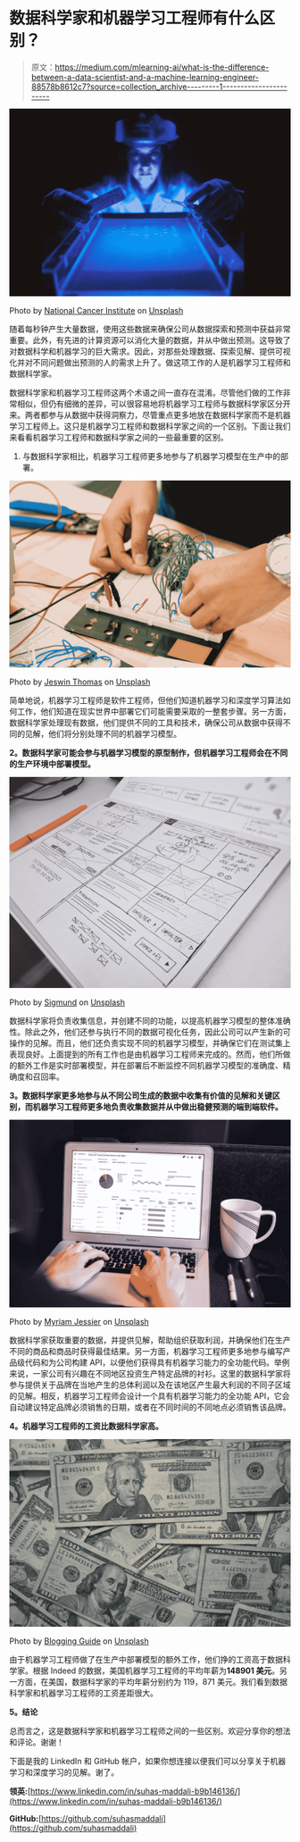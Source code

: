 # 数据科学家和机器学习工程师有什么区别？

> 原文：<https://medium.com/mlearning-ai/what-is-the-difference-between-a-data-scientist-and-a-machine-learning-engineer-88578b8612c7?source=collection_archive---------1----------------------->

![](img/872ca30d653744e9c22be065eb44883a.png)

Photo by [National Cancer Institute](https://unsplash.com/@nci?utm_source=medium&utm_medium=referral) on [Unsplash](https://unsplash.com?utm_source=medium&utm_medium=referral)

随着每秒钟产生大量数据，使用这些数据来确保公司从数据探索和预测中获益非常重要。此外，有先进的计算资源可以消化大量的数据，并从中做出预测。这导致了对数据科学和机器学习的巨大需求。因此，对那些处理数据、探索见解、提供可视化并对不同问题做出预测的人的需求上升了。做这项工作的人是机器学习工程师和数据科学家。

数据科学家和机器学习工程师这两个术语之间一直存在混淆。尽管他们做的工作非常相似，但仍有细微的差异，可以很容易地将机器学习工程师与数据科学家区分开来。两者都参与从数据中获得洞察力，尽管重点更多地放在数据科学家而不是机器学习工程师上。这只是机器学习工程师和数据科学家之间的一个区别。下面让我们来看看机器学习工程师和数据科学家之间的一些最重要的区别。

1.  与数据科学家相比，机器学习工程师更多地参与了机器学习模型在生产中的部署。

![](img/ec4895f070fa2c00ae31fe520b06f81d.png)

Photo by [Jeswin Thomas](https://unsplash.com/@jeswinthomas?utm_source=medium&utm_medium=referral) on [Unsplash](https://unsplash.com?utm_source=medium&utm_medium=referral)

简单地说，机器学习工程师是软件工程师，但他们知道机器学习和深度学习算法如何工作，他们知道在现实世界中部署它们可能需要采取的一整套步骤。另一方面，数据科学家处理现有数据，他们提供不同的工具和技术，确保公司从数据中获得不同的见解，他们将分别处理不同的机器学习模型。

**2。数据科学家可能会参与机器学习模型的原型制作，但机器学习工程师会在不同的生产环境中部署模型。**

![](img/99d45f674218fec97a311ce1c9df9401.png)

Photo by [Sigmund](https://unsplash.com/@sigmund?utm_source=medium&utm_medium=referral) on [Unsplash](https://unsplash.com?utm_source=medium&utm_medium=referral)

数据科学家将负责收集信息，并创建不同的功能，以提高机器学习模型的整体准确性。除此之外，他们还参与执行不同的数据可视化任务，因此公司可以产生新的可操作的见解。而且，他们还负责实现不同的机器学习模型，并确保它们在测试集上表现良好。上面提到的所有工作也是由机器学习工程师来完成的。然而，他们所做的额外工作是实时部署模型，并在部署后不断监控不同机器学习模型的准确度、精确度和召回率。

**3。数据科学家更多地参与从不同公司生成的数据中收集有价值的见解和关键区别，而机器学习工程师更多地负责收集数据并从中做出稳健预测的端到端软件。**

![](img/5020e7ae694e78166776aaff2b04d25d.png)

Photo by [Myriam Jessier](https://unsplash.com/@mjessier?utm_source=medium&utm_medium=referral) on [Unsplash](https://unsplash.com?utm_source=medium&utm_medium=referral)

数据科学家获取重要的数据，并提供见解，帮助组织获取利润，并确保他们在生产不同的商品和商品时获得最佳结果。另一方面，机器学习工程师更多地参与编写产品级代码和为公司构建 API，以便他们获得具有机器学习能力的全功能代码。举例来说，一家公司有兴趣在不同地区投资生产特定品牌的衬衫。这里的数据科学家将参与提供关于品牌在当地产生的总体利润以及在该地区产生最大利润的不同子区域的见解。相反，机器学习工程师会设计一个具有机器学习能力的全功能 API，它会自动建议特定品牌必须销售的日期，或者在不同时间的不同地点必须销售该品牌。

**4。机器学习工程师的工资比数据科学家高。**

![](img/0bc673098a721de08a5d30687918863b.png)

Photo by [Blogging Guide](https://unsplash.com/@bloggingguide?utm_source=medium&utm_medium=referral) on [Unsplash](https://unsplash.com?utm_source=medium&utm_medium=referral)

由于机器学习工程师做了在生产中部署模型的额外工作，他们挣的工资高于数据科学家。根据 Indeed 的数据，美国机器学习工程师的平均年薪为**148901 美元**。另一方面，在美国，数据科学家的平均年薪分别约为 119，871 美元。我们看到数据科学家和机器学习工程师的工资差距很大。

**5。结论**

总而言之，这是数据科学家和机器学习工程师之间的一些区别。欢迎分享你的想法和评论。谢谢！

下面是我的 LinkedIn 和 GitHub 帐户，如果你想连接以便我们可以分享关于机器学习和深度学习的见解。谢了。

**领英:**[https://www.linkedin.com/in/suhas-maddali-b9b146136/](https://www.linkedin.com/in/suhas-maddali-b9b146136/)

**GitHub:**[https://github.com/suhasmaddali](https://github.com/suhasmaddali)